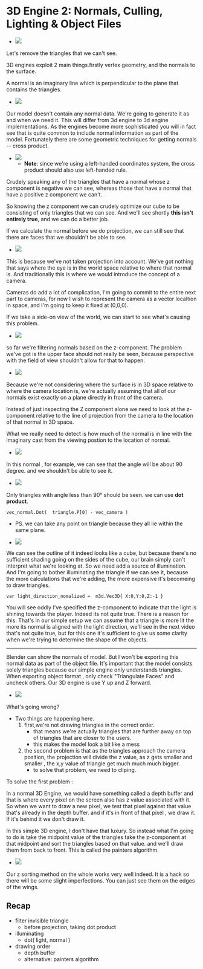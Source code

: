 # 3D Engine 2: Normals, Culling, Lighting & Object Files

- ![](imgs/3d_13.png)

Let's remove the triangles that we can't see.

3D engines exploit 2 main things.firstly vertex geometry, and the normals to the surface.

A normal is an imaginary line which is perpendicular to the plane that contains the triangles.

- ![](imgs/3d2_0.png)

Our model doesn't contain any normal data. We're going to generate it as and when we need it. This will differ from 3d engine to 3d engine implementations. As the engines become more sophisticated you will in fact see that is quite common to include normal information as part of the model. Fortunately there are some geometric techniques for getting normals -- cross product.

- ![](imgs/3d2_1.png)
    - **Note**: since we're using a left-handed coordinates system, the cross product should also use left-handed rule.

Crudely speaking any of the triangles that have a normal whose z component is negative we can see, whereas those that have a normal that have a positive z component we can't. 

So knowing the z component we can crudely optimize our cube to be consisting of only triangles that we can see. And we'll see shortly **this isn't entirely true**, and we can do a better job.

If we calculate the normal before we do projection, we can still see that there are faces that we shouldn't be able to see.

- ![](imgs/3d2_2.png)

This is because we've not taken projection into account. We've got nothing that says where the eye is in the world space relative to where that normal is. And traditionally this is where we would introduce the concept of a camera.

Cameras do add a lot of complication, I'm going to commit to the entire next part to cameras, for now I wish to represent the camera as a vector localtion in space, and I'm going to keep it fixed at (0,0,0).

If we take a side-on view of the world, we can start to see what's causing this problem. 

- ![](imgs/3d2_3.png)

so far we're filtering normals based on the z-component.   The problem we've got is the upper face should not really be seen, because perspective with the field of view shouldn't allow for that to happen. 

- ![](imgs/3d2_4.png)

Because we're not considering where the surface is in 3D space relative to where the camera location is, we're actually assuming that all of our normals exist exactly on a plane directly in front of the camera. 

Instead of just inspecting the Z component alone we need to look at the z-component relative to the line of projection from the camera to the location of that normal in 3D space. 

What we really need to detect is how much of the normal is in line with the imaginary cast from the viewing postion to the location of normal.

- ![](imgs/3d2_5.png)

In this normal , for example, we can see that the angle will be about 90 degree. and we shouldn't be able to see it.

- ![](imgs/3d2_6.png)

Only triangles with angle less than 90° should be seen.  we can use **dot product**.

```
vec_normal.Dot(  triangle.P[0] - vec_camera )
```

- PS. we can take any point on triangle because they all lie within the same plane.

- ![](imgs/3d2_7.png)

We can see the outline of it indeed looks like a cube, but because there's no sufficient shading going on the sides of the cube, our brain simply can't interpret what we're looking at. So we need add a source of illumination.  And I'm going to bother illuminating the triangle if we can see it, because the more calculations that we're adding, the more expensive it's becomeing to draw triangles. 

```
var light_direction_nomalized =  m3d.Vec3D{ X:0,Y:0,Z:-1 }
```

You will see oddly I've specified the z-component to indicate that the light is shining towards the player. Indeed its not quite true. There is a reason for this.  That's in our simple setup we can assume that a triangle is more lit the more its normal is aligned with the light direction, we'll see in the next video that's not quite true, but for this one it's sufficient to give us some clarity when we're trying to determine the shape of the objects. 

---------

Blender can show the normals of model. But I won't be exporting this normal data as part of the object file. It's important that the model consists solely triangles because our simple engine only understands triangles. When exporting object format ,  only check "Triangulate Faces" and uncheck others. Our 3D engine is use Y up and Z forward.

- ![](imgs/3d2_8.png)

What's going wrong?

- Two things are happening here. 
    1. first,we're not drawing triangles in the correct order.
        - that means we're actually triangles that are further away on top of triangles that are closer to the users. 
        - this makes the model look a bit like a mess
    2. the second problem is that as the triangles approach the camera position, the projection will divide the z value, as z gets smaller and smaller , the x,y value of triangle get much much much bigger. 
        - to solve that problem, we need to cliping.

To solve the first problem :

In a normal 3D Engine, we would have something called a depth buffer and that is where every pixel on the screen also has z value associated with it. So when we want to draw a new pixel, we test that pixel against that value that's already in the depth buffer.  and if it's in front of that pixel , we draw it. If it's behind it we don't draw it. 

In this simple 3D engine, I don't have that luxury. So instead what I'm going to do is take the midpoint value of the triangles take the z-component at that midpoint and sort the triangles based on that value. and we'll draw them from back to front. This is called the painters algorithm.

- ![](imgs/3d2_9.png)

Our z sorting method on the whole works very well indeed. It is a hack so there will be some slight imperfections. You can just see them on the edges of the wings. 


## Recap 

- filter invisible triangle
    - before projection, taking dot product
- illuminating
    - dot( light, normal )
- drawing order
    - depth buffer
    - alternative: painters algorithm


